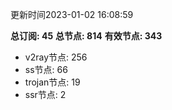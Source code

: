 更新时间2023-01-02 16:08:59

**总订阅: 45**
**总节点: 814**
**有效节点: 343**
- v2ray节点: 256
- ss节点: 66
- trojan节点: 19
- ssr节点: 2
